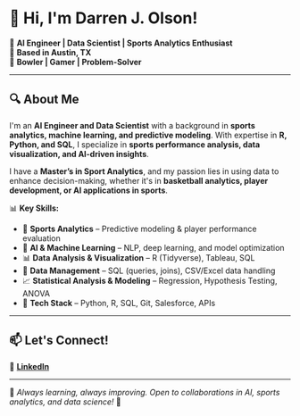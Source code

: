 # 👋 Hi, I'm Darren J. Olson!

🎯 **AI Engineer | Data Scientist | Sports Analytics Enthusiast**  
📍 **Based in Austin, TX**  
🎳 **Bowler | Gamer | Problem-Solver**

---

## 🔍 About Me
I'm an **AI Engineer and Data Scientist** with a background in **sports analytics, machine learning, and predictive modeling**. With expertise in **R, Python, and SQL**, I specialize in **sports performance analysis, data visualization, and AI-driven insights**.

I have a **Master’s in Sport Analytics**, and my passion lies in using data to enhance decision-making, whether it's in **basketball analytics, player development, or AI applications in sports**.

📊 **Key Skills:**
- 🏀 **Sports Analytics** – Predictive modeling & player performance evaluation  
- 🤖 **AI & Machine Learning** – NLP, deep learning, and model optimization  
- 📊 **Data Analysis & Visualization** – R (Tidyverse), Tableau, SQL  
- 💾 **Data Management** – SQL (queries, joins), CSV/Excel data handling  
- 📈 **Statistical Analysis & Modeling** – Regression, Hypothesis Testing, ANOVA  
- 🔧 **Tech Stack** – Python, R, SQL, Git, Salesforce, APIs  

---

## 📫 Let's Connect!
💼 **[LinkedIn](https://www.linkedin.com/in/darrenjolson/)**  

---

📝 *Always learning, always improving. Open to collaborations in AI, sports analytics, and data science!* 🚀

